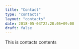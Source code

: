 ```yaml
---
title: "Contact"
type: "contacts"
layout: "contacts"
date: 2018-05-03T22:20:05+09:00
draft: false
---
```


This is contacts contents
